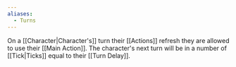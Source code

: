 ```yaml
---
aliases:
  - Turns
---
```

On a [[Character|Character's]] turn their [[Actions]] refresh they are allowed to use their [[Main Action]]. The character's next turn will be in a number of [[Tick|Ticks]] equal to their [[Turn Delay]].
